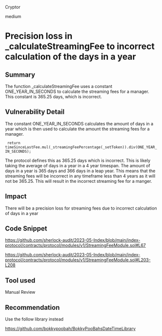 Cryptor

medium

# Precision loss in _calculateStreamingFee to incorrect calculation of the days in a year

## Summary
The function  _calculateStreamingFee uses a constant ONE_YEAR_IN_SECONDS to calculate the streaming fees for a manager. This constant is 365.25 days, which is incorrect.

## Vulnerability Detail

The constant ONE_YEAR_IN_SECONDS calculates the amount of days in a year which is then used to calculate the amount the streaming fees for a manager. 

 ``` return timeSinceLastFee.mul(_streamingFeePercentage(_setToken)).div(ONE_YEAR_IN_SECONDS);```

The protocol defines this as 365.25 days which is incorrect. This is likely taking the average of days in a year in a 4 year timespan. The amount of days in a year is 365 days and 366 days in a leap year. This means that the streaming fees will be incorrect in any timeframe less than 4 years as it will not be 365.25. This will result in the incorrect streaming fee for a manger.

## Impact

There will be a precision loss for streaming fees due to incorrect calculation of days in a year


## Code Snippet

https://github.com/sherlock-audit/2023-05-Index/blob/main/index-protocol/contracts/protocol/modules/v1/StreamingFeeModule.sol#L67


https://github.com/sherlock-audit/2023-05-Index/blob/main/index-protocol/contracts/protocol/modules/v1/StreamingFeeModule.sol#L203-L208

## Tool used

Manual Review

## Recommendation

Use the follow library instead 

https://github.com/bokkypoobah/BokkyPooBahsDateTimeLibrary
